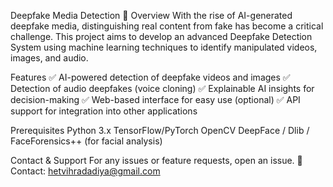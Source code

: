 Deepfake Media Detection 🚀
Overview
With the rise of AI-generated deepfake media, distinguishing real content from fake has become a critical challenge. This project aims to develop an advanced Deepfake Detection System using machine learning techniques to identify manipulated videos, images, and audio.

Features
✅ AI-powered detection of deepfake videos and images
✅ Detection of audio deepfakes (voice cloning)
✅ Explainable AI insights for decision-making
✅ Web-based interface for easy use (optional)
✅ API support for integration into other applications


Prerequisites
Python 3.x
TensorFlow/PyTorch
OpenCV
DeepFace / Dlib / FaceForensics++ (for facial analysis)

Contact & Support
For any issues or feature requests, open an issue.
📧 Contact: hetvihradadiya@gmail.com
